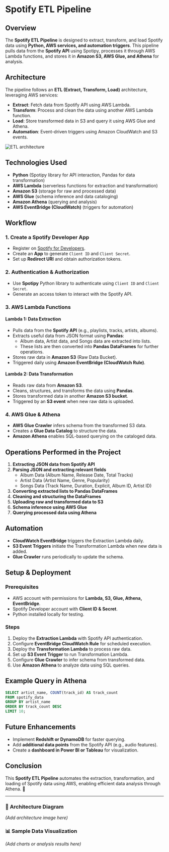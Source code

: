 # Spotify ETL Pipeline

## Overview
The **Spotify ETL Pipeline** is designed to extract, transform, and load Spotify data using **Python, AWS services, and automation triggers**. This pipeline pulls data from the **Spotify API** using Spotipy, processes it through AWS Lambda functions, and stores it in **Amazon S3, AWS Glue, and Athena** for analysis. 

## Architecture
The pipeline follows an **ETL (Extract, Transform, Load)** architecture, leveraging AWS services:

- **Extract**: Fetch data from Spotify API using AWS Lambda.
- **Transform**: Process and clean the data using another AWS Lambda function.
- **Load**: Store transformed data in S3 and query it using AWS Glue and Athena.
- **Automation**: Event-driven triggers using Amazon CloudWatch and S3 events.

![ETL architecture ](https://github.com/user-attachments/assets/11339c56-40fe-465e-a887-4f51d5a08872)


## Technologies Used
- **Python** (Spotipy library for API interaction, Pandas for data transformation)
- **AWS Lambda** (serverless functions for extraction and transformation)
- **Amazon S3** (storage for raw and processed data)
- **AWS Glue** (schema inference and data cataloging)
- **Amazon Athena** (querying and analysis)
- **AWS EventBridge (CloudWatch)** (triggers for automation)

## Workflow

### 1. Create a Spotify Developer App
- Register on [Spotify for Developers](https://developer.spotify.com/).
- Create an **App** to generate `Client ID` and `Client Secret`.
- Set up **Redirect URI** and obtain authorization tokens.

### 2. Authentication & Authorization
- Use **Spotipy** Python library to authenticate using `Client ID` and `Client Secret`.
- Generate an access token to interact with the Spotify API.

### 3. AWS Lambda Functions
#### **Lambda 1: Data Extraction**
- Pulls data from the **Spotify API** (e.g., playlists, tracks, artists, albums).
- Extracts useful data from JSON format using **Pandas**:
  - Album data, Artist data, and Songs data are extracted into lists.
  - These lists are then converted into **Pandas DataFrames** for further operations.
- Stores raw data in **Amazon S3** (Raw Data Bucket).
- Triggered daily using **Amazon EventBridge (CloudWatch Rule)**.

#### **Lambda 2: Data Transformation**
- Reads raw data from **Amazon S3**.
- Cleans, structures, and transforms the data using **Pandas**.
- Stores transformed data in another **Amazon S3 bucket**.
- Triggered by an **S3 event** when new raw data is uploaded.

### 4. AWS Glue & Athena
- **AWS Glue Crawler** infers schema from the transformed S3 data.
- Creates a **Glue Data Catalog** to structure the data.
- **Amazon Athena** enables SQL-based querying on the cataloged data.

## Operations Performed in the Project
1. **Extracting JSON data from Spotify API**
2. **Parsing JSON and extracting relevant fields**
   - Album Data (Album Name, Release Date, Total Tracks)
   - Artist Data (Artist Name, Genre, Popularity)
   - Songs Data (Track Name, Duration, Explicit, Album ID, Artist ID)
3. **Converting extracted lists to Pandas DataFrames**
4. **Cleaning and structuring the DataFrames**
5. **Uploading raw and transformed data to S3**
6. **Schema inference using AWS Glue**
7. **Querying processed data using Athena**

## Automation
- **CloudWatch EventBridge** triggers the Extraction Lambda daily.
- **S3 Event Triggers** initiate the Transformation Lambda when new data is added.
- **Glue Crawler** runs periodically to update the schema.

## Setup & Deployment
### Prerequisites
- AWS account with permissions for **Lambda, S3, Glue, Athena, EventBridge**.
- Spotify Developer account with **Client ID & Secret**.
- Python installed locally for testing.

### Steps
1. Deploy the **Extraction Lambda** with Spotify API authentication.
2. Configure **EventBridge CloudWatch Rule** for scheduled execution.
3. Deploy the **Transformation Lambda** to process raw data.
4. Set up **S3 Event Trigger** to run Transformation Lambda.
5. Configure **Glue Crawler** to infer schema from transformed data.
6. Use **Amazon Athena** to analyze data using SQL queries.

## Example Query in Athena
```sql
SELECT artist_name, COUNT(track_id) AS track_count
FROM spotify_data
GROUP BY artist_name
ORDER BY track_count DESC
LIMIT 10;
```

## Future Enhancements
- Implement **Redshift or DynamoDB** for faster querying.
- Add **additional data points** from the Spotify API (e.g., audio features).
- Create a **dashboard in Power BI or Tableau** for visualization.

## Conclusion
This **Spotify ETL Pipeline** automates the extraction, transformation, and loading of Spotify data using AWS, enabling efficient data analysis through Athena. 🚀

---

### 📸 **Architecture Diagram**
*(Add architecture image here)*

### 📊 **Sample Data Visualization**
*(Add charts or analysis results here)*

